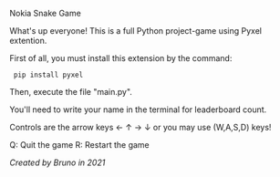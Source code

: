 Nokia Snake Game

What's up everyone!
    This is a full Python project-game using Pyxel extention.

First of all, you must install this extension by the command:
```
 pip install pyxel
```
Then, execute the file "main.py".

You'll need to write your name in the terminal for leaderboard count.

Controls are the arrow keys ← ↑ → ↓ or you may use (W,A,S,D) keys!

Q: Quit the game
R: Restart the game

*Created by Bruno in 2021*
